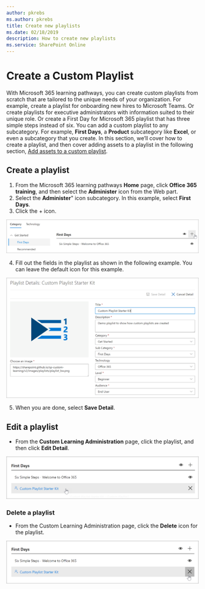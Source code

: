 ```yaml
---
author: pkrebs
ms.author: pkrebs
title: Create new playlists
ms.date: 02/18/2019
description: How to create new playlists
ms.service: SharePoint Online
---
```


# Create a Custom Playlist

With Microsoft 365 learning pathways, you can create custom playlists from scratch that are tailored to the unique needs of your organization. For example, create a playlist for onboarding new hires to Microsoft Teams. Or create playlists for executive administrators with information suited to their unique role. Or create a First Day for Microsoft 365 playlist that has three simple steps instead of six. You can add a custom playlist to any subcategory. For example, **First Days**, a **Product** subcategory like **Excel**, or even a subcategory that you create. In this section, we’ll cover how to create a playlist, and then cover adding assets to a playlist in the following section, [Add assets to a custom playlist](custom_addassets.md).

## Create a playlist 

1. From the Microsoft 365 learning pathways **Home** page, click **Office 365 training**, and then select the **Administer** icon from the Web part. 
2. Select the **Administer**" icon  subcategory. In this example, select **First Days**.  
3. Click the + icon.  

![cg-newplaylistbtn.png](media/cg-newplaylistbtn.png)

4.	Fill out the fields in the playlist as shown in the following example. You can leave the default icon for this example. 

![cg-newplaylistdetails.png](media/cg-newplaylistdetails.png)

5.	When you are done, select **Save Detail**. 

## Edit a playlist

- From the **Custom Learning Administration** page, click the playlist, and then click **Edit Detail**.  

![cg-editplaylist.png](media/cg-editplaylist.png)

### Delete a playlist

- From the Custom Learning Administration page, click the **Delete** icon for the playlist.  

![cg-deleteplaylist.png](media/cg-deleteplaylist.png)
